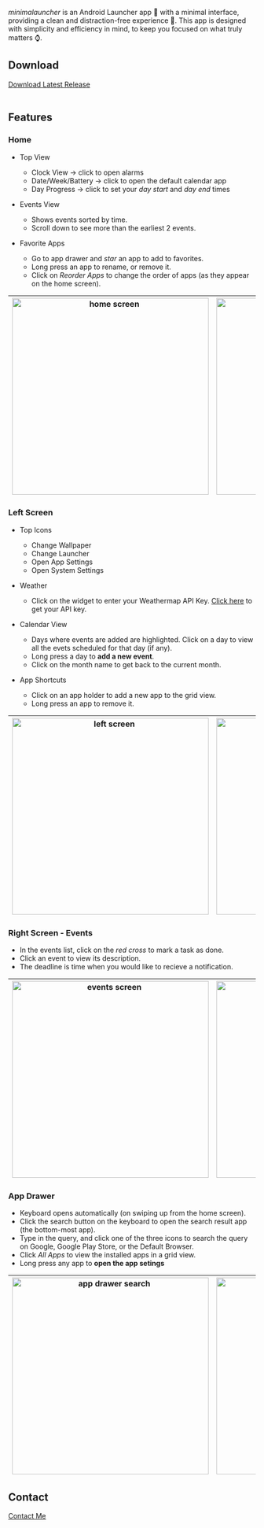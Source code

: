_minimalauncher_ is an Android Launcher app 🚀 with a minimal interface, providing a clean and distraction-free experience 🌟.
This app is designed with simplicity and efficiency in mind, to keep you focused on what truly matters ⌚.

## Download

<a href="https://github.com/0-manbir/minimalauncher/releases/latest/download/minimalauncher.apk" target="_blank">Download Latest Release</a><br><br>

## Features

### Home

* Top View
  - Clock View        -> click to open alarms
  - Date/Week/Battery -> click to open the default calendar app
  - Day Progress      -> click to set your _day start_ and _day end_ times

* Events View
  - Shows events sorted by time.
  - Scroll down to see more than the earliest 2 events.

* Favorite Apps
  - Go to app drawer and _star_ an app to add to favorites.
  - Long press an app to rename, or remove it.
  - Click on _Reorder Apps_ to change the order of apps (as they appear on the home screen).

| <img src="https://github.com/user-attachments/assets/b009f6f8-ab32-4570-8155-990e4fd59920" height="400" alt="home screen"> | <img src="https://github.com/user-attachments/assets/e123fd35-3b2d-4c73-b7bd-3bb2dce3965d" height="400" alt="reorder home screen apps"> |
|--------------------------------------------------------------------------------------------------------------------|--------------------------------------------------------------------------------------------------------------------|

### Left Screen

* Top Icons
  - Change Wallpaper
  - Change Launcher
  - Open App Settings
  - Open System Settings
 
* Weather
  - Click on the widget to enter your Weathermap API Key. <a href="https://home.openweathermap.org/api_keys">Click here</a> to get your API key.
 
* Calendar View
  - Days where events are added are highlighted. Click on a day to view all the evets scheduled for that day (if any).
  - Long press a day to **add a new event**.
  - Click on the month name to get back to the current month.
 
* App Shortcuts
  - Click on an app holder to add a new app to the grid view.
  - Long press an app to remove it.

| <img src="https://github.com/user-attachments/assets/f205db5a-4d6d-481e-acfa-d00fd7d4a7e7" height="400" alt="left screen"> | <img src="https://github.com/user-attachments/assets/a6589a0d-333d-40d5-a292-1d49537b7003" height="400" alt="settings screen"> |
|--------------------------------------------------------------------------------------------------------------------|--------------------------------------------------------------------------------------------------------------------|

### Right Screen - Events

* In the events list, click on the _red cross_ to mark a task as done.
* Click an event to view its description.
* The deadline is time when you would like to recieve a notification.

| <img src="https://github.com/user-attachments/assets/124d53b8-869c-4430-a47e-bf534ea5a675" height="400" alt="events screen"> | <img src="https://github.com/user-attachments/assets/aaad832c-4a34-4559-9cba-388e4c4f53ae" height="400" alt="add a new event"> |
|--------------------------------------------------------------------------------------------------------------------|--------------------------------------------------------------------------------------------------------------------|

### App Drawer

* Keyboard opens automatically (on swiping up from the home screen).
* Click the search button on the keyboard to open the search result app (the bottom-most app).
* Type in the query, and click one of the three icons to search the query on Google, Google Play Store, or the Default Browser.
* Click _All Apps_ to view the installed apps in a grid view.
* Long press any app to **open the app setings**

| <img src="https://github.com/user-attachments/assets/3d019494-6da6-44e7-be8d-8425b11297e8" height="400" alt="app drawer search"> | <img src="https://github.com/user-attachments/assets/7686eac4-28ac-49bf-b107-dab316fc41af" height="400" alt="app drawer grid view"> | <img src="https://github.com/user-attachments/assets/9e7c2c92-c641-4d6f-8464-d5a5a3c26296" height="400" alt="app drawer grid view">
|--------------------------------------------------------------------------------------------------------------------|--------------------------------------------------------------------------------------------------------------------|--------------------------------------------------------------------------------------------------------------------|

## Contact
<a href="https://github.com/0-manbir/">Contact Me</a>
